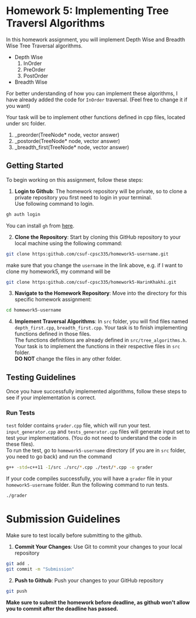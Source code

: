 # Homework 5: Implementing Tree Traversl Algorithms
In this homework assignment, you will implement Depth Wise and Breadth Wise Tree Traversal algorithms.
- Depth Wise
    1. InOrder
    2. PreOrder
    3. PostOrder
- Breadth Wise

For better understanding of how you can implement these algorithms, I have already added the code for `InOrder` traversal. (Feel free to change it if you want)

Your task will be to implement other functions defined in cpp files, located under src folder.
1. _preorder(TreeNode* node, vector<int> answer)
2. _postorde(TreeNode* node, vector<int> answer)
3. _breadth_first(TreeNode* node, vector<int> answer)


## Getting Started

To begin working on this assignment, follow these steps:

1. **Login to Github**: The homework repository will be private, so to clone a private repository you first need to login in your terminal. \
Use following command to login.
```bash
gh auth login
``` 
You can install `gh` from [here](https://cli.github.com/).

2. **Clone the Repository**: Start by cloning this GitHub repository to your local machine using the following command:
```bash
git clone https:github.com/csuf-cpsc335/homework5-username.git
```
make sure that you change the `username` in the link above, 
e.g. if I want to clone my homework5, my command will be
```bash
git clone https:github.com/csuf-cpsc335/homework5-HarinKhakhi.git
```

3. **Navigate to the Homework Repository**: Move into the directory for this specific homework assignment:
```bash
cd homework5-username
```

4. **Implement Traversal Algorithms**: In `src` folder, you will find files named `depth_first.cpp`, `breadth_first.cpp`. Your task is to finish implementing functions defined in those files.  <br>
The functions definitions are already defined in `src/tree_algorithms.h`. Your task is to implement the functions in their respective files in `src` folder. <br>
**DO NOT** change the files in any other folder.

## Testing Guidelines
Once you have successfully implemented algorithms, follow these steps to see if your implementation is correct.

### Run Tests
`test` folder contains `grader.cpp` file, which will run your test. `input_generator.cpp` and `tests_generator.cpp` files will generate input set to test your implementations. (You do not need to understand the code in these files). <br>
To run the test, go to `homework5-username` directory (if you are in `src` folder, you need to go back) and run the command
```bash
g++ -std=c++11 -I/src ./src/*.cpp ./test/*.cpp -o grader
```
If your code compiles successfully, you will have a `grader` file in your `homework5-username` folder.
Run the following command to run tests.
```bash
./grader
```

# Submission Guidelines
Make sure to test locally before submitting to the github.

1. **Commit Your Changes**: Use Git to commit your changes to your local repository
```bash
git add .
git commit -m "Submission"
```

2. **Push to Github**: Push your changes to your GitHub repository
```bash
git push
```

**Make sure to submit the homework before deadline, as github won't allow you to commit after the deadline has passed.**

